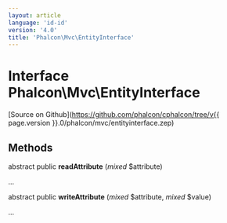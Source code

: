 ```yaml
---
layout: article
language: 'id-id'
version: '4.0'
title: 'Phalcon\Mvc\EntityInterface'
---
```

# Interface **Phalcon\Mvc\EntityInterface**

[Source on Github](https://github.com/phalcon/cphalcon/tree/v{{ page.version }}.0/phalcon/mvc/entityinterface.zep)

## Methods

abstract public **readAttribute** (*mixed* $attribute)

...

abstract public **writeAttribute** (*mixed* $attribute, *mixed* $value)

...
